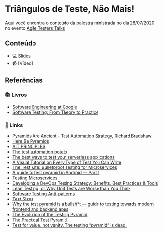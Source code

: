 # Triângulos de Teste, Não Mais!

Aqui você encontra o conteúdo da palestra ministrada no dia 28/07/2020 no evento [Agile Testers Talks](https://www.sympla.com.br/agiletesters)

## Conteúdo

- :computer: [Slides](https://speakerdeck.com/samycici/at-talks-triangulos-de-teste-nao-mais)
- :video_camera: [Vídeo]

## Referências

### :books: Livros

- [Software Engineering at Google](https://www.amazon.com.br/dp/1492082791/?coliid=I1E517XGRZ6GHW&colid=2ACIQ01SKFMIE&psc=1&ref_=lv_ov_lig_dp_it)
- [Software Testing: From Theory to Practice](https://sttp.site/)

### :link: Links

- [Pyramids Are Ancient - Test Automation Strategy, Richard Bradshaw ](https://www.youtube.com/watch?v=83aHKC5C14Q)
- [Here Be Pyramids](http://www.testingreferences.com/here_be_pyramids.php)
- [AIT PRINCIPLES](https://automationintesting.com/#principles)
- [The test automation potato](https://medium.com/assertqualityassurance/the-test-automation-potato-a489f2dfc891)
- [The best ways to test your serverless applications](https://www.freecodecamp.org/news/the-best-ways-to-test-your-serverless-applications-40b88d6ee31e/)
- [A Visual Tutorial on Every Type of Test You Can Write](https://medium.com/better-programming/a-visual-tutorial-on-every-type-of-test-you-can-write-ec9b83edcf35)
- [The Test Kite: Bulletproof Testing for Microservices](https://medium.com/@kyriacoselia/the-test-kite-bb9fe9fafd6)
- [A guide to test pyramid in Android — Part 1](https://proandroiddev.com/a-guide-to-test-pyramid-in-android-part-1-8b3b42d0a150)
- [Testing Microservices](https://www.luigicardarella.it/testing-microservices/)
- [Developing a DevOps Testing Strategy: Benefits, Best Practices & Tools](https://www.getzephyr.com/insights/developing-devops-testing-strategy-benefits-best-practices-tools)
- [Lean Testing, or Why Unit Tests are Worse than You Think](https://engineering.zalando.com/posts/2018/07/economic-perspective-testing.html)
- [Software Testing Anti-patterns](http://blog.codepipes.com/testing/software-testing-antipatterns.html)
- [Test Sizes](https://testing.googleblog.com/2010/12/test-sizes.html)
- [Why the test pyramid is a bullsh*t — guide to testing towards modern frontend and backend apps](https://medium.com/@mateuszroth/why-the-test-pyramid-is-a-bullshit-guide-to-testing-towards-modern-frontend-and-backend-apps-4246e89b87bd)
- [The Evolution of the Testing Pyramid](https://www.james-willett.com/the-evolution-of-the-testing-pyramid/)
- [The Practical Test Pyramid](https://martinfowler.com/articles/practical-test-pyramid.html)
- [Test for value, not vanity. The testing “pyramid” is dead.](https://medium.com/@ed_burton/test-for-value-not-vanity-the-testing-pyramid-is-dead-5abd75c0498a)
